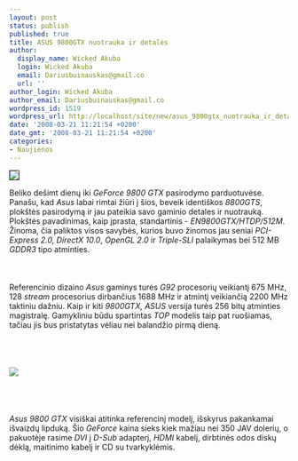 ```yaml
---
layout: post
status: publish
published: true
title: ASUS 9800GTX nuotrauka ir detalės
author:
  display_name: Wicked Akuba
  login: Wicked Akuba
  email: Dariusbuinauskas@gmail.co
  url: ''
author_login: Wicked Akuba
author_email: Dariusbuinauskas@gmail.co
wordpress_id: 1519
wordpress_url: http://localhost/site/new/asus_9800gtx_nuotrauka_ir_detales/
date: '2008-03-21 11:21:54 +0200'
date_gmt: '2008-03-21 11:21:54 +0200'
categories:
- Naujienos
---
```

<div class="imgright"><img src="http://www.technews.lt/upl/Failai/g92_gpu.jpg" border="1"></div>
<p>Beliko dešimt dienų iki <i>GeForce 9800 GTX</i> pasirodymo parduotuvėse. Panašu, kad <i>Asus</i> labai rimtai žiūri į šios, beveik identiškos <i>8800GTS</i>, plokštės pasirodymą ir jau pateikia savo gaminio detales ir nuotrauką. Plokštės pavadinimas, kaip įprasta, standartinis - <i>EN9800GTX/HTDP/512M</i>. Žinoma, čia paliktos visos savybės, kurios buvo žinomos jau seniai <i>PCI-Express 2.0, DirectX 10.0</i>, <i>OpenGL 2.0</i> ir <i>Triple-SLI</i> palaikymas bei 512 MB <i>GDDR3</i> tipo atminties.<br />
<br><br />
<br>Referencinio dizaino <i>Asus</i> gaminys turės <i>G92</i> procesorių veikiantį 675 MHz, 128 <i>stream</i> procesorius dirbančius 1688 MHz ir atmintį veikiančią 2200 MHz taktiniu dažniu. Kaip ir kiti <i>9800GTX, ASUS</i> versija turės 256 bitų atminties magistralę. Gamykliniu būdu spartintas <i>TOP</i> modelis taip pat ruošiamas, tačiau jis bus pristatytas vėliau nei balandžio pirmą dieną.<br />
<br><br />
<br><br><img src="http://www.technews.lt/upl/Failai/Asus_GeForce_9800_GTX.jpg"><br><br />
<br><br />
<br><i>Asus 9800 GTX</i> visiškai atitinka referencinį modelį, išskyrus pakankamai išvaizdų lipduką. Šio <i>GeForce</i> kaina sieks kiek mažiau nei 350 JAV dolerių, o pakuotėje rasime <i>DVI</i> į <i>D-Sub</i> adapterį, <i>HDMI</i> kabelį, dirbtinės odos diskų dėklą, maitinimo kabelį ir CD su tvarkyklėmis.</p>

